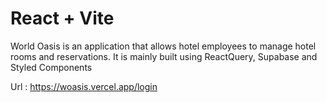 # React + Vite

World Oasis is an application that allows hotel employees to manage hotel rooms and reservations.
It is mainly built using ReactQuery, Supabase and Styled Components

Url : https://woasis.vercel.app/login
